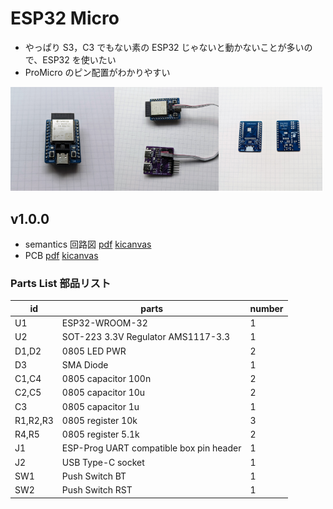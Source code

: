 # ESP32 Micro

- やっぱり S3，C3 でもない素の ESP32 じゃないと動かないことが多いので、ESP32 を使いたい
- ProMicro のピン配置がわかりやすい

<img src="ESP32-WROOM-32-v1.0.0-photo1.jpg" width="33%" /><img src="ESP32-WROOM-32-v1.0.0-photo2.jpg" width="33%" /><img src="ESP32-WROOM-32-v1.0.0-photo3.jpg" width="33%" />

## v1.0.0

- semantics 回路図 [pdf](ESP32-WROOM-32-v1.0.0-pcb.pdf) [kicanvas](https://kicanvas.org/?github=https%3A%2F%2Fgithub.com%2F74th%2Fesp32-dev-boards%2Fblob%2Fesp32-wroom-32%2Fv1.0.0%2FESP32-WROOM-32%2FESP32-WROOM-32.kicad_sch)
- PCB [pdf](ESP32-WROOM-32-v1.0.0-semantics.pdf) [kicanvas](https://kicanvas.org/?github=https%3A%2F%2Fgithub.com%2F74th%2Fesp32-dev-boards%2Fblob%2Fesp32-wroom-32%2Fv1.0.0%2FESP32-WROOM-32%2FESP32-WROOM-32.kicad_pcb)

### Parts List 部品リスト

| id       | parts                                   | number |
| -------- | --------------------------------------- | ------ |
| U1       | ESP32-WROOM-32                          | 1      |
| U2       | SOT-223 3.3V Regulator AMS1117-3.3      | 1      |
| D1,D2    | 0805 LED PWR                            | 2      |
| D3       | SMA Diode                               | 1      |
| C1,C4    | 0805 capacitor 100n                     | 2      |
| C2,C5    | 0805 capacitor 10u                      | 2      |
| C3       | 0805 capacitor 1u                       | 1      |
| R1,R2,R3 | 0805 register 10k                       | 3      |
| R4,R5    | 0805 register 5.1k                      | 2      |
| J1       | ESP-Prog UART compatible box pin header | 1      |
| J2       | USB Type-C socket                       | 1      |
| SW1      | Push Switch BT                          | 1      |
| SW2      | Push Switch RST                         | 1      |
